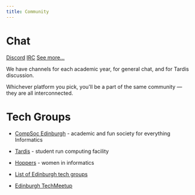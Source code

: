 ```yaml
---
title: Community
---
```


# Chat

<a href="https://discord.gg/e4y8Vy5" class="btn">Discord</a> <a href="http://comp-soc.com/irc" class="btn">IRC</a> <a href="http://comp-soc.com/community" class="btn">See more...</a>

We have channels for each academic year, for general chat, and for Tardis discussion.

Whichever platform you pick, you'll be a part of the same community — they are all interconnected.

# Tech Groups

- [CompSoc Edinburgh](http://comp-soc.com/) - academic and fun society for everything Informatics
- [Tardis](http://tardis.ed.ac.uk) - student run computing facility
- [Hoppers](http://hoppers.inf.ed.ac.uk) - women in informatics

- [List of Edinburgh tech groups](http://edinburgh2.com/)
- [Edinburgh TechMeetup](http://techmeetup.co.uk/)
